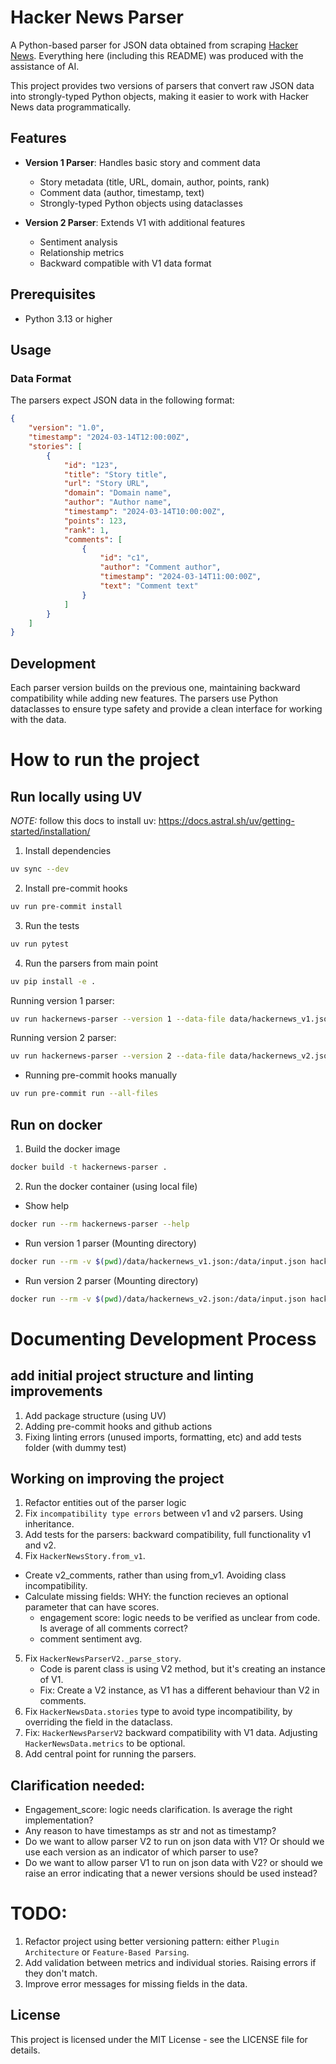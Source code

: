 # Hacker News Parser

A Python-based parser for JSON data obtained from scraping [Hacker News](https://news.ycombinator.com/).
Everything here (including this README) was produced with the assistance of AI.

This project provides two versions of parsers that convert raw JSON data into strongly-typed Python objects, making it easier to work with Hacker News data programmatically.

## Features

- **Version 1 Parser**: Handles basic story and comment data
  - Story metadata (title, URL, domain, author, points, rank)
  - Comment data (author, timestamp, text)
  - Strongly-typed Python objects using dataclasses

- **Version 2 Parser**: Extends V1 with additional features
  - Sentiment analysis
  - Relationship metrics
  - Backward compatible with V1 data format

## Prerequisites

- Python 3.13 or higher

## Usage



### Data Format

The parsers expect JSON data in the following format:

```json
{
    "version": "1.0",
    "timestamp": "2024-03-14T12:00:00Z",
    "stories": [
        {
            "id": "123",
            "title": "Story title",
            "url": "Story URL",
            "domain": "Domain name",
            "author": "Author name",
            "timestamp": "2024-03-14T10:00:00Z",
            "points": 123,
            "rank": 1,
            "comments": [
                {
                    "id": "c1",
                    "author": "Comment author",
                    "timestamp": "2024-03-14T11:00:00Z",
                    "text": "Comment text"
                }
            ]
        }
    ]
}
```

## Development

Each parser version builds on the previous one, maintaining backward compatibility while adding new features. The parsers use Python dataclasses to ensure type safety and provide a clean interface for working with the data.



# How to run the project


## Run locally using UV

*NOTE:* follow this docs to install uv: https://docs.astral.sh/uv/getting-started/installation/

1. Install dependencies

```bash
uv sync --dev
```

2. Install pre-commit hooks

```bash
uv run pre-commit install
```

3. Run the tests

```bash
uv run pytest
```

4. Run the parsers from main point

```bash
uv pip install -e .
```

Running version 1 parser:
```bash
uv run hackernews-parser --version 1 --data-file data/hackernews_v1.json
```

Running version 2 parser:

```bash
uv run hackernews-parser --version 2 --data-file data/hackernews_v2.json
```


*  Running pre-commit hooks manually

```bash
uv run pre-commit run --all-files
```



## Run on docker

1. Build the docker image

```bash
docker build -t hackernews-parser .
```

2. Run the docker container (using local file)

* Show help
```bash
docker run --rm hackernews-parser --help
```

* Run version 1 parser (Mounting directory)
```bash
docker run --rm -v $(pwd)/data/hackernews_v1.json:/data/input.json hackernews-parser --version 1 --data-file /data/input.json
```

* Run version 2 parser (Mounting directory)
```bash
docker run --rm -v $(pwd)/data/hackernews_v2.json:/data/input.json hackernews-parser --version 2 --data-file /data/input.json
```


# Documenting Development  Process

## add initial project structure and linting improvements
1. Add package structure (using UV)
2. Adding pre-commit hooks and github actions
3. Fixing linting errors (unused imports, formatting, etc) and add tests folder (with dummy test)


## Working on improving the project
1. Refactor entities out of the parser logic
2. Fix `incompatibility type errors` between v1 and v2 parsers. Using inheritance.
3. Add tests for the parsers: backward compatibility, full functionality v1 and v2.
4. Fix `HackerNewsStory.from_v1`.
* Create v2_comments, rather than using from_v1. Avoiding class incompatibility.
* Calculate missing fields:
WHY: the function recieves an optional parameter that can have scores.
    - engagement score: logic needs to be verified as unclear from code. Is average of all comments correct?
    - comment sentiment avg.
5. Fix `HackerNewsParserV2._parse_story`.
    * Code is parent class is using V2 method, but it's creating an instance of V1.
    * Fix: Create a V2 instance, as V1 has a different behaviour than V2 in comments.
6. Fix `HackerNewsData.stories` type to avoid type incompatibility, by overriding the field in the dataclass.
7. Fix: `HackerNewsParserV2` backward compatibility with V1 data. Adjusting `HackerNewsData.metrics` to be optional.
8. Add central point for running the parsers.


## Clarification needed:

* Engagement_score: logic needs clarification. Is average the right implementation?
* Any reason to have timestamps as str and not as timestamp?
* Do we want to allow parser V2 to run on json data with V1? Or should we use each version as an indicator of which parser to use?
* Do we want to allow parser V1 to run on json data with V2? or should we raise an error indicating that a newer versions should be used instead?



# TODO:
1. Refactor project using better versioning pattern: either `Plugin Architecture` or `Feature-Based Parsing`.
3. Add validation between metrics and individual stories. Raising errors if they don't match.
2. Improve error messages for missing fields in the data.

## License

This project is licensed under the MIT License - see the LICENSE file for details.
